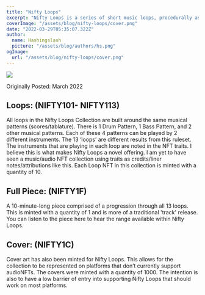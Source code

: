 ```yaml
---
title: "Nifty Loops"
excerpt: "Nifty Loops is a series of short music loops, procedurally assembled following some basic musical rules. NFT's have been used as a form of metadata, while IPFS has been used to host the files. Visual artists use NFTs to track the contents of images, and we have similarly attempted to track the differences in the audio loops using the same format. "
coverImage: "/assets/blog/nifty-loops/cover.png"
date: "2022-03-29T05:35:07.322Z"
author:
  name: Hashingslash
  picture: "/assets/blog/authors/hs.png"
ogImage:
  url: "/assets/blog/nifty-loops/cover.png"
---
```

![](/assets/blog/nifty-loops/cover.png)

Originally Posted: March 2022 

##  Loops: (NIFTY101- NIFTY113)
All loops in the Nifty Loops Collection are built around the same musical patterns (scores/tablature). There is 1 Drum Pattern, 1 Bass Pattern, and 2 other musical patterns. Each of these 4 patterns can be played by 2 different instruments. The 13 ‘loops’ are different results from this ruleset. The instruments that are playing in each loop are noted in the NFT traits. I believe this is what makes Nifty Loops a novel offering. I am yet to have seen a music/audio NFT collection using traits as credits/liner notes/attributions like this. Each Loop NFT in this collection is minted with a quantity of 10.

##  Full Piece: (NIFTY1F)
A 10-minute-long piece comprised of a progression through all 13 loops. This is minted with a quantity of 1 and is more of a traditional 'track' release. You can listen to the piece here to hear the range available within Nifty Loops.

##  Cover: (NIFTY1C)
Cover art has also been minted for Nifty Loops. This allows for the collection to be represented on platforms that don’t currently support audioNFTs. The covers were minted with a quantity of 1000. The intention is also to have a low barrier of entry into supporting Nifty Loops that should work on most platforms.

